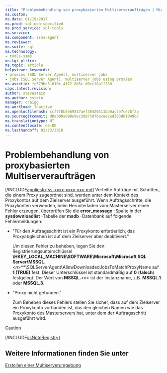 ```yaml
---
title: "Problembehandlung von proxybasierten Multiserveraufträgen | Microsoft-Dokumentation"
ms.custom: 
ms.date: 01/19/2017
ms.prod: sql-non-specified
ms.prod_service: sql-tools
ms.service: 
ms.component: ssms-agent
ms.reviewer: 
ms.suite: sql
ms.technology:
- tools-ssms
ms.tgt_pltfrm: 
ms.topic: article
helpviewer_keywords:
- proxies [SQL Server Agent], multiserver jobs
- jobs [SQL Server Agent], multiserver jobs using proxies
ms.assetid: fc579bd3-010c-4f72-8b5c-d0cc18a1f280
caps.latest.revision: 
author: stevestein
ms.author: sstein
manager: craigg
ms.workload: Inactive
ms.openlocfilehash: ccf7f0b4eb9817aef38420111bb0ac2e7ce7bf2a
ms.sourcegitcommit: d8ab09ad99e9ec30875076acee2ed303d61049b7
ms.translationtype: HT
ms.contentlocale: de-DE
ms.lasthandoff: 02/23/2018
---
```

# <a name="troubleshoot-multiserver-jobs-that-use-proxies"></a>Problembehandlung von proxybasierten Multiserveraufträgen
[!INCLUDE[appliesto-ss-xxxx-xxxx-xxx-md](../../includes/appliesto-ss-xxxx-xxxx-xxx-md.md)]
Verteilte Aufträge mit Schritten, die einem Proxy zugeordnet sind, werden unter dem Kontext des Proxykontos auf dem Zielserver ausgeführt. Wenn Auftragsschritte, die Proxykonten verwenden, beim Herunterladen vom Masterserver einen Fehler erzeugen, überprüfen Sie die **error_message** -Spalte in der **sysdownloadlist** -Tabelle der **msdb** -Datenbank auf folgende Fehlermeldungen:  
  
-   "Für den Auftragsschritt ist ein Proxykonto erforderlich, das Proxyabgleichen ist auf dem Zielserver aber deaktiviert."  
  
    Um diesen Fehler zu beheben, legen Sie den Registrierungsunterschlüssel **\HKEY_LOCAL_MACHINE\SOFTWARE\Microsoft\Microsoft SQL Server\MSSQL.***\<n*>**\SQLServerAgent\AllowDownloadedJobsToMatchProxyName auf **1 (TRUE)** fest. Dieser Unterschlüssel ist standardmäßig auf **0** (**falsch**) festgelegt. Der Wert von **MSSQL.**\<*n*> ist der Instanzname, z.B. **MSSQL.1** oder **MSSQL.3**.  
  
-   "Proxy nicht gefunden."  
  
    Zum Beheben dieses Fehlers stellen Sie sicher, dass auf dem Zielserver ein Proxykonto vorhanden ist, das den gleichen Namen wie das Proxykonto des Masterservers hat, unter dem der Auftragsschritt ausgeführt wird.  
  
> [!CAUTION]  
> [!INCLUDE[ssNoteRegistry](../../includes/ssnoteregistry_md.md)]  
  
## <a name="see-also"></a>Weitere Informationen finden Sie unter  
[Erstellen einer Multiserverumgebung](../../ssms/agent/create-a-multiserver-environment.md)  
  

